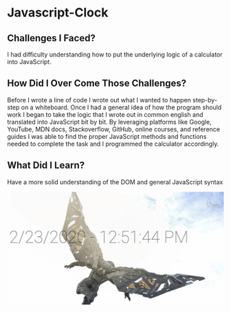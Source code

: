 # Javascript-Clock

## Challenges I Faced?

I had difficulty understanding how to put the underlying logic of a calculator into JavaScript.

## How Did I Over Come Those Challenges? 

Before I wrote a line of code I wrote out what I wanted to happen step-by-step on a whiteboard. Once I had a general idea of how the program should work I began to take the logic that I wrote out in common english and translated into JavaScript bit by bit. By leveraging platforms like Google, YouTube, MDN docs, Stackoverflow, GitHub, online courses, and reference guides I was able to find the proper JavaScript methods and functions needed to complete the task and I programmed the calculator accordingly.

## What Did I Learn? 

Have a more solid understanding of the DOM and general JavaScript syntax


![Clock Image](Clock.png)
